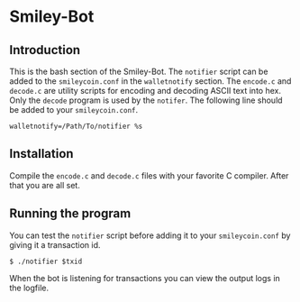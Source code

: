 # Smiley-Bot

## Introduction
This is the bash section of the Smiley-Bot.  The `notifier` script can be added to the `smileycoin.conf` in the `walletnotify` section.  The `encode.c` and `decode.c` are utility scripts for encoding and decoding ASCII text into hex.  Only the `decode` program is used by the `notifer`.  The following line should be added to your `smileycoin.conf`.

```
walletnotify=/Path/To/notifier %s
```

## Installation
Compile the `encode.c` and `decode.c` files with your favorite C compiler.  After that you are all set.

## Running the program
You can test the `notifier` script before adding it to your `smileycoin.conf` by giving it a transaction id.
```
$ ./notifier $txid
```

When the bot is listening for transactions you can view the output logs in the logfile.
